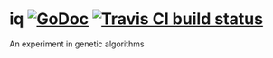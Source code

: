 # iq [![GoDoc](https://godoc.org/github.com/synapse-garden/iq?status.png)](http://godoc.org/github.com/synapse-garden/iq) [![Travis CI build status](https://travis-ci.org/synapse-garden/iq.svg)](https://travis-ci.org/synapse-garden/iq)

An experiment in genetic algorithms
